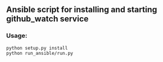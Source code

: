 ## Ansible script for installing and starting github_watch service

### Usage:
```
python setup.py install
python run_ansible/run.py
```
